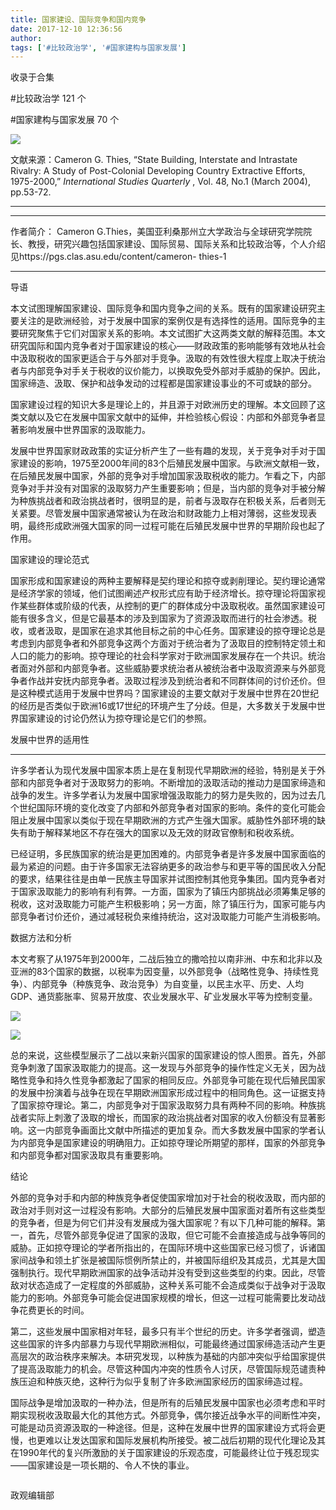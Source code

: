 ```yaml
---
title: 国家建设、国际竞争和国内竞争
date: 2017-12-10 12:36:56
author: 
tags: ['#比较政治学', '#国家建构与国家发展']
---
```



收录于合集

#比较政治学 121 个

#国家建构与国家发展 70 个

<img src='/images/614/2.png' width='auto' />

文献来源：Cameron G. Thies, “State Building, Interstate and Intrastate Rivalry: A
Study of Post-Colonial Developing Country Extractive Efforts, 1975-2000,”
_International Studies Quarterly_ , Vol. 48, No.1 (March 2004), pp.53-72.

 ****

* * *

  

作者简介： Cameron
G.Thies，美国亚利桑那州立大学政治与全球研究学院院长、教授，研究兴趣包括国家建设、国际贸易、国际关系和比较政治等，个人介绍见https://pgs.clas.asu.edu/content/cameron-
thies-1

 **** ****

导语

本文试图理解国家建设、国际竞争和国内竞争之间的关系。既有的国家建设研究主要关注的是欧洲经验，对于发展中国家的案例仅是有选择性的适用。国际竞争的主要研究聚焦于它们对国家关系的影响。本文试图扩大这两类文献的解释范围。本文研究国际和国内竞争者对于国家建设的核心——财政政策的影响能够有效地从社会中汲取税收的国家更适合于与外部对手竞争。汲取的有效性很大程度上取决于统治者与内部竞争对手关于税收的议价能力，以换取免受外部对手威胁的保护。因此，国家缔造、汲取、保护和战争发动的过程都是国家建设事业的不可或缺的部分。

  

  

国家建设过程的知识大多是理论上的，并且源于对欧洲历史的理解。本文回顾了这类文献以及它在发展中国家文献中的延伸，并检验核心假设：内部和外部竞争者显著影响发展中世界国家的汲取能力。

发展中世界国家财政政策的实证分析产生了一些有趣的发现，关于竞争对手对于国家建设的影响，1975至2000年间的83个后殖民发展中国家。与欧洲文献相一致，在后殖民发展中国家，外部的竞争对手增加国家汲取税收的能力。乍看之下，内部竞争对手并没有对国家的汲取努力产生重要影响；但是，当内部的竞争对手被分解为种族挑战者和政治挑战者时，很明显的是，前者与汲取存在积极关系，后者则无关紧要。尽管发展中国家通常被认为在政治和财政能力上相对薄弱，这些发现表明，最终形成欧洲强大国家的同一过程可能在后殖民发展中世界的早期阶段也起了作用。

国家建设的理论范式

国家形成和国家建设的两种主要解释是契约理论和掠夺或剥削理论。契约理论通常是经济学家的领域，他们试图阐述产权形式应有助于经济增长。掠夺理论将国家视作某些群体或阶级的代表，从控制的更广的群体成分中汲取税收。虽然国家建设可能有很多含义，但是它最基本的涉及到国家为了资源汲取而进行的社会渗透。税收，或者汲取，是国家在追求其他目标之前的中心任务。国家建设的掠夺理论总是考虑到内部竞争者和外部竞争这两个方面对于统治者为了汲取目的控制特定领土和人口的能力的影响。掠夺理论的社会科学家对于欧洲国家发展存在一个共识。统治者面对外部和内部竞争者。这些威胁要求统治者从被统治者中汲取资源来与外部竞争者作战并安抚内部竞争者。汲取过程涉及到统治者和不同群体间的讨价还价。但是这种模式适用于发展中世界吗？国家建设的主要文献对于发展中世界在20世纪的经历是否类似于欧洲16或17世纪的环境产生了分歧。但是，大多数关于发展中世界国家建设的讨论仍然认为掠夺理论是它们的参照。

发展中世界的适用性

 ****

许多学者认为现代发展中国家本质上是在复制现代早期欧洲的经验，特别是关于外部和内部竞争者对于汲取努力的影响。不断增加的汲取活动的推动力是国家缔造和战争的发生。许多学者认为发展中国家增强汲取能力的努力是失败的，因为过去几个世纪国际环境的变化改变了内部和外部竞争者对国家的影响。条件的变化可能会阻止发展中国家以类似于现在早期欧洲的方式产生强大国家。威胁性外部环境的缺失有助于解释某地区不存在强大的国家以及无效的财政官僚制和税收系统。

已经证明，多民族国家的统治是更加困难的。内部竞争者是许多发展中国家面临的最为紧迫的问题。由于许多国家无法容纳更多的政治参与和更平等的国民收入分配的要求，结果往往是由单一民族主导国家并试图控制其他竞争集团。国内竞争者对于国家汲取能力的影响有利有弊。一方面，国家为了镇压内部挑战必须筹集足够的税收，这对汲取能力可能产生积极影响；另一方面，除了镇压行为，国家可能与内部竞争者讨价还价，通过减轻税负来维持统治，这对汲取能力可能产生消极影响。

数据方法和分析

本文考察了从1975年到2000年，二战后独立的撒哈拉以南非洲、中东和北非以及亚洲的83个国家的数据，以税率为因变量，以外部竞争（战略性竞争、持续性竞争）、内部竞争（种族竞争、政治竞争）为自变量，以民主水平、历史、人均GDP、通货膨胀率、贸易开放度、农业发展水平、矿业发展水平等为控制变量。

![](/images/614/3.png)

![](/images/614/4.png)

  

总的来说，这些模型展示了二战以来新兴国家的国家建设的惊人图景。首先，外部竞争刺激了国家汲取能力的提高。这一发现与外部竞争的操作性定义无关，因为战略性竞争和持久性竞争都激起了国家的相同反应。外部竞争可能在现代后殖民国家的发展中扮演着与战争在现在早期欧洲国家形成过程中的相同角色。这一证据支持了国家掠夺理论。第二，内部竞争对于国家汲取努力具有两种不同的影响。种族挑战者实际上刺激了汲取的增长，而国家的政治挑战者对国家的收入份额没有显著影响。这一内部竞争画面比文献中所描述的更加复杂。而大多数发展中国家的学者认为内部竞争是国家建设的明确阻力。正如掠夺理论所期望的那样，国家的外部竞争和内部竞争都对国家汲取具有重要影响。

结论

外部的竞争对手和内部的种族竞争者促使国家增加对于社会的税收汲取，而内部的政治对手则对这一过程没有影响。大部分的后殖民发展中国家面对着所有这些类型的竞争者，但是为何它们并没有发展成为强大国家呢？有以下几种可能的解释。第一，首先，尽管外部竞争促进了国家的汲取，但它可能不会直接造成与战争等同的威胁。正如掠夺理论的学者所指出的，在国际环境中这些国家已经习惯了，诉诸国家间战争和领土扩张是被国际惯例所禁止的，并被国际组织及其成员，尤其是大国强制执行。现代早期欧洲国家的战争活动并没有受到这些类型的约束。因此，尽管敌对状态造成了一定程度的外部威胁，这种关系可能不会造成类似于战争对于汲取能力的影响。外部竞争可能会促进国家规模的增长，但这一过程可能需要比发动战争花费更长的时间。

第二，这些发展中国家相对年轻，最多只有半个世纪的历史。许多学者强调，塑造这些国家的许多内部暴力与现代早期欧洲相似，可能最终通过国家缔造活动产生更高层次的政治秩序来解决。本研究发现，以种族为基础的内部冲突似乎给国家提供了提高汲取能力的机会。尽管这种国内冲突的性质令人讨厌，尽管国际规范谴责种族压迫和种族灭绝，这种行为似乎复制了许多欧洲国家经历的国家缔造过程。

国际战争是增加汲取的一种办法，但是所有的后殖民发展中国家也必须考虑和平时期实现税收汲取最大化的其他方式。外部竞争，偶尔接近战争水平的间断性冲突，可能是动员资源汲取的一种途径。但是，这种在发展中世界的国家建设方式将会更慢，也更难以让发达国家和国际发展机构所接受。被二战后初期的现代化理论及其在1990年代的复兴所激励的关于国家建设的乐观态度，可能最终让位于残忍现实——国家建设是一项长期的、令人不快的事业。

  

![]()

政观编辑部


